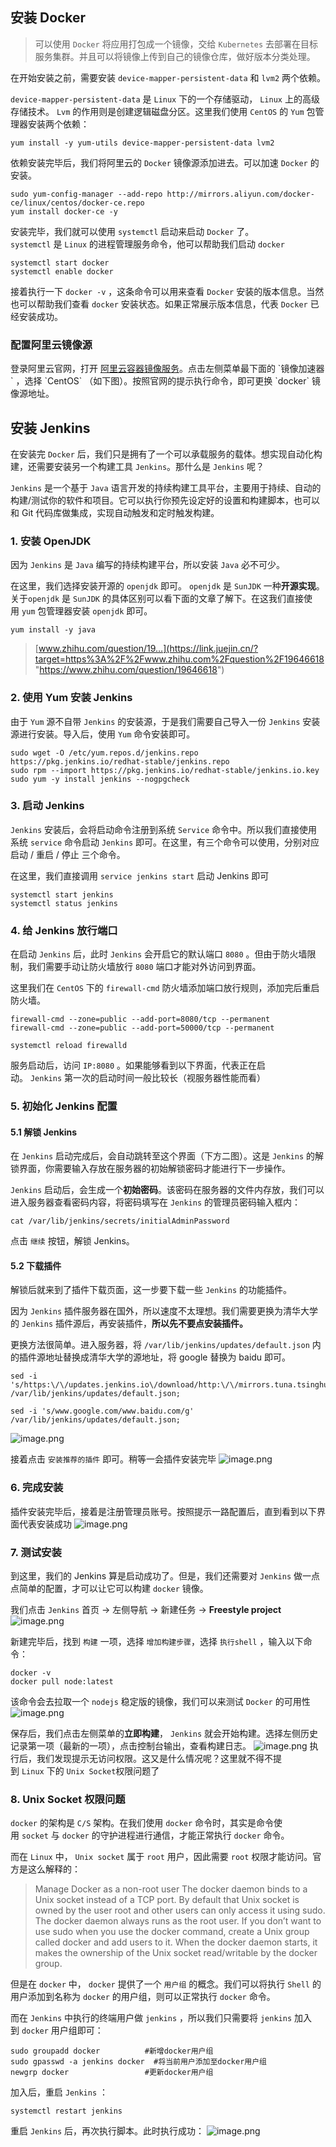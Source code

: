 ## 安装 Docker

>可以使用 `Docker` 将应用打包成一个镜像，交给 `Kubernetes` 去部署在目标服务集群。并且可以将镜像上传到自己的镜像仓库，做好版本分类处理。

在开始安装之前，需要安装 `device-mapper-persistent-data` 和 `lvm2` 两个依赖。

`device-mapper-persistent-data` 是 `Linux` 下的一个存储驱动， `Linux` 上的高级存储技术。 `Lvm` 的作用则是创建逻辑磁盘分区。这里我们使用 `CentOS` 的 `Yum` 包管理器安装两个依赖：

```shell
yum install -y yum-utils device-mapper-persistent-data lvm2
```

依赖安装完毕后，我们将阿里云的 `Docker` 镜像源添加进去。可以加速 `Docker` 的安装。

```shell
sudo yum-config-manager --add-repo http://mirrors.aliyun.com/docker-ce/linux/centos/docker-ce.repo
yum install docker-ce -y
```

安装完毕，我们就可以使用 `systemctl` 启动来启动 `Docker` 了。`systemctl` 是 `Linux` 的进程管理服务命令，他可以帮助我们启动 `docker` 

```shell
systemctl start docker
systemctl enable docker
```

接着执行一下 `docker -v` ，这条命令可以用来查看 `Docker` 安装的版本信息。当然也可以帮助我们查看 `docker` 安装状态。如果正常展示版本信息，代表 `Docker` 已经安装成功。

### 配置阿里云镜像源

登录阿里云官网，打开 [阿里云容器镜像服务](https://link.juejin.cn/?target=https%3A%2F%2Fcr.console.aliyun.com "https://cr.console.aliyun.com")。点击左侧菜单最下面的 `镜像加速器` ，选择 `CentOS` （如下图）。按照官网的提示执行命令，即可更换 `docker` 镜像源地址。

## 安装 Jenkins

在安装完 `Docker` 后，我们只是拥有了一个可以承载服务的载体。想实现自动化构建，还需要安装另一个构建工具 `Jenkins`。那什么是 `Jenkins` 呢？

`Jenkins` 是一个基于 `Java` 语言开发的持续构建工具平台，主要用于持续、自动的构建/测试你的软件和项目。它可以执行你预先设定好的设置和构建脚本，也可以和 Git 代码库做集成，实现自动触发和定时触发构建。

### 1. 安装 OpenJDK

因为 `Jenkins` 是 `Java` 编写的持续构建平台，所以安装 `Java` 必不可少。

在这里，我们选择安装开源的 `openjdk` 即可。 `openjdk` 是 `SunJDK` 一种**开源实现**。关于`openjdk` 是 `SunJDK` 的具体区别可以看下面的文章了解下。在这我们直接使用 `yum` 包管理器安装 `openjdk` 即可。

```shell
yum install -y java
```

> [www.zhihu.com/question/19…](https://link.juejin.cn/?target=https%3A%2F%2Fwww.zhihu.com%2Fquestion%2F19646618 "https://www.zhihu.com/question/19646618")

### 2. 使用 Yum 安装 Jenkins

由于 `Yum` 源不自带 `Jenkins` 的安装源，于是我们需要自己导入一份 `Jenkins` 安装源进行安装。导入后，使用 `Yum` 命令安装即可。

```shell
sudo wget -O /etc/yum.repos.d/jenkins.repo https://pkg.jenkins.io/redhat-stable/jenkins.repo
sudo rpm --import https://pkg.jenkins.io/redhat-stable/jenkins.io.key
sudo yum -y install jenkins --nogpgcheck
```

### 3. 启动 Jenkins

`Jenkins` 安装后，会将启动命令注册到系统 `Service` 命令中。所以我们直接使用系统 `service` 命令启动 `Jenkins` 即可。在这里，有三个命令可以使用，分别对应 启动 / 重启 / 停止 三个命令。

在这里，我们直接调用 `service jenkins start` 启动 Jenkins 即可

```shell
systemctl start jenkins
systemctl status jenkins
```

### 4. 给 Jenkins 放行端口

在启动 `Jenkins` 后，此时 `Jenkins` 会开启它的默认端口 `8080` 。但由于防火墙限制，我们需要手动让防火墙放行 `8080` 端口才能对外访问到界面。

这里我们在 `CentOS` 下的 `firewall-cmd` 防火墙添加端口放行规则，添加完后重启防火墙。

```shell
firewall-cmd --zone=public --add-port=8080/tcp --permanent
firewall-cmd --zone=public --add-port=50000/tcp --permanent

systemctl reload firewalld
```

服务启动后，访问 `IP:8080` 。如果能够看到以下界面，代表正在启动。 `Jenkins` 第一次的启动时间一般比较长（视服务器性能而看）

### 5. 初始化 Jenkins 配置

#### 5.1 解锁 Jenkins

在 `Jenkins` 启动完成后，会自动跳转至这个界面（下方二图）。这是 `Jenkins` 的解锁界面，你需要输入存放在服务器的初始解锁密码才能进行下一步操作。

`Jenkins` 启动后，会生成一个**初始密码**。该密码在服务器的文件内存放，我们可以进入服务器查看密码内容，将密码填写在 `Jenkins` 的管理员密码输入框内：

```shell
cat /var/lib/jenkins/secrets/initialAdminPassword
```

点击 `继续` 按钮，解锁 Jenkins。

#### 5.2 下载插件

解锁后就来到了插件下载页面，这一步要下载一些 `Jenkins` 的功能插件。

因为 `Jenkins` 插件服务器在国外，所以速度不太理想。我们需要更换为清华大学的 `Jenkins` 插件源后，再安装插件，**所以先不要点安装插件。**

更换方法很简单。进入服务器，将 `/var/lib/jenkins/updates/default.json` 内的插件源地址替换成清华大学的源地址，将 google 替换为 baidu 即可。

```shell
sed -i 's/https:\/\/updates.jenkins.io\/download/http:\/\/mirrors.tuna.tsinghua.edu.cn\/jenkins/g' /var/lib/jenkins/updates/default.json; 

sed -i 's/www.google.com/www.baidu.com/g' /var/lib/jenkins/updates/default.json;
```

![image.png](https://p3-juejin.byteimg.com/tos-cn-i-k3u1fbpfcp/6ec4d971326e4a938596e501dcc92cff~tplv-k3u1fbpfcp-zoom-in-crop-mark:3024:0:0:0.awebp)

接着点击 `安装推荐的插件` 即可。稍等一会插件安装完毕 ![image.png](https://p3-juejin.byteimg.com/tos-cn-i-k3u1fbpfcp/a29085d29f31454d9f4bd0b323f8bc62~tplv-k3u1fbpfcp-zoom-in-crop-mark:3024:0:0:0.awebp)

### 6. 完成安装

插件安装完毕后，接着是注册管理员账号。按照提示一路配置后，直到看到以下界面代表安装成功 ![image.png](https://p3-juejin.byteimg.com/tos-cn-i-k3u1fbpfcp/2bd4415a6da34d05aad501bfd5d5029f~tplv-k3u1fbpfcp-zoom-in-crop-mark:3024:0:0:0.awebp)

### 7. 测试安装

到这里，我们的 Jenkins 算是启动成功了。但是，我们还需要对 `Jenkins` 做一点点简单的配置，才可以让它可以构建 `docker` 镜像。

我们点击 `Jenkins` 首页 -> 左侧导航 -> 新建任务 -> **Freestyle project** ![image.png](https://p3-juejin.byteimg.com/tos-cn-i-k3u1fbpfcp/c4bae87d4a1c4494a0615e6f169d5423~tplv-k3u1fbpfcp-zoom-in-crop-mark:3024:0:0:0.awebp)

新建完毕后，找到 `构建` 一项，选择 `增加构建步骤`，选择 `执行shell` ，输入以下命令：

```shell
docker -v
docker pull node:latest
```

该命令会去拉取一个 `nodejs` 稳定版的镜像，我们可以来测试 `Docker` 的可用性 ![image.png](https://p3-juejin.byteimg.com/tos-cn-i-k3u1fbpfcp/198a7f5fbe0f41e8b663f2c2af425fb2~tplv-k3u1fbpfcp-zoom-in-crop-mark:3024:0:0:0.awebp)

保存后，我们点击左侧菜单的**立即构建**， `Jenkins` 就会开始构建。选择左侧历史记录第一项（最新的一项），点击控制台输出，查看构建日志。 ![image.png](https://p3-juejin.byteimg.com/tos-cn-i-k3u1fbpfcp/a633c410f75c4db8be48133a4a516830~tplv-k3u1fbpfcp-zoom-in-crop-mark:3024:0:0:0.awebp) 执行后，我们发现提示无访问权限。这又是什么情况呢？这里就不得不提到 `Linux` 下的 `Unix Socket`权限问题了

### 8. Unix Socket 权限问题

`docker` 的架构是 `C/S` 架构。在我们使用 `docker` 命令时，其实是命令使用 `socket` 与 `docker` 的守护进程进行通信，才能正常执行 `docker` 命令。

而在 `Linux` 中， `Unix socket` 属于 `root` 用户，因此需要 `root` 权限才能访问。官方是这么解释的：

> Manage Docker as a non-root user The docker daemon binds to a Unix socket instead of a TCP port. By default that Unix socket is owned by the user root and other users can only access it using sudo. The docker daemon always runs as the root user. If you don’t want to use sudo when you use the docker command, create a Unix group called docker and add users to it. When the docker daemon starts, it makes the ownership of the Unix socket read/writable by the docker group.

但是在 `docker` 中， `docker` 提供了一个 `用户组` 的概念。我们可以将执行 `Shell` 的用户添加到名称为 `docker` 的用户组，则可以正常执行 `docker` 命令。

而在 `Jenkins` 中执行的终端用户做 `jenkins` ，所以我们只需要将 `jenkins` 加入到 `docker` 用户组即可：

```shell
sudo groupadd docker          #新增docker用户组
sudo gpasswd -a jenkins docker  #将当前用户添加至docker用户组
newgrp docker                 #更新docker用户组
```

加入后，重启 `Jenkins` ：

```shell
systemctl restart jenkins
```

重启 `Jenkins` 后，再次执行脚本。此时执行成功： ![image.png](https://p3-juejin.byteimg.com/tos-cn-i-k3u1fbpfcp/ebb74deda4d04246922c556f74963413~tplv-k3u1fbpfcp-zoom-in-crop-mark:3024:0:0:0.awebp)

